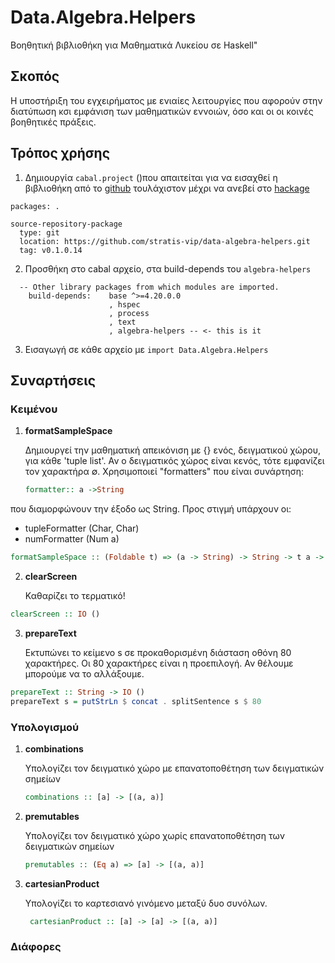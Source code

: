 # Data.Algebra.Helpers

Βοηθητική βιβλιοθήκη για Μαθηματικά Λυκείου σε Haskell"

## Σκοπός

Η υποστήριξη του εγχειρήματος με ενιαίες λειτουργίες που αφορούν στην διατύπωση
κσι εμφάνιση των μαθηματικών εννοιών, όσο και οι οι κοινές βοηθητικές πράξεις.

## Τρόπος χρήσης

1. Δημιουργία ```cabal.project``` ()που απαιτείται για να εισαχθεί η βιβλιοθήκη
από το [github](https://github.com/stratis-vip/data-algebra-helpers) τουλάχιστον
μέχρι να ανεβεί στο [hackage](https://hackage-content.haskell.org/)

```cabal
packages: .

source-repository-package
  type: git
  location: https://github.com/stratis-vip/data-algebra-helpers.git
  tag: v0.1.0.14
```

2. Προσθήκη στο cabal αρχείο, στα build-depends του ```algebra-helpers```

```cabal
  -- Other library packages from which modules are imported.
    build-depends:    base ^>=4.20.0.0
                      , hspec 
                      , process
                      , text
                      , algebra-helpers -- <- this is it
```

3. Εισαγωγή σε κάθε αρχείο με ```import Data.Algebra.Helpers```

## Συναρτήσεις

### Κειμένου

1. __formatSampleSpace__

    Δημιουργεί την μαθηματική απεικόνιση με {} ενός, δειγματικού χώρου, για κάθε 'tuple list'. Αν ο δειγματικός χώρος είναι κενός, τότε εμφανίζει τον χαρακτήρα ∅. Χρησιμοποιεί "formatters" που είναι συνάρτηση:

    ```haskell
    formatter:: a ->String
    ```

που διαμορφώνουν την έξοδο ως String. Προς στιγμή υπάρχουν οι:

* tupleFormatter (Char, Char)
* numFormatter (Num a)

 ```haskell
 formatSampleSpace :: (Foldable t) => (a -> String) -> String -> t a -> String
 ```
2. __clearScreen__

    Καθαρίζει το τερματικό!

```haskell
clearScreen :: IO ()
```

3. __prepareText__

    Εκτυπώνει το κείμενο s σε προκαθορισμένη διάσταση οθόνη 80 χαρακτήρες.
    Οι 80 χαρακτήρες είναι η προεπιλογή. Αν θέλουμε μπορούμε να το αλλάξουμε.

  ```haskell
prepareText :: String -> IO ()
prepareText s = putStrLn $ concat . splitSentence s $ 80
```

### Υπολογισμού

1. __combinations__

    Υπολογίζει τον δειγματικό χώρο με επανατοποθέτηση των δειγματικών σημείων

    ```haskell
    combinations :: [a] -> [(a, a)]
    ```

2. __premutables__

    Υπολογίζει τον δειγματικό χώρο χωρίς επανατοποθέτηση των δειγματικών σημείων

    ```haskell
   premutables :: (Eq a) => [a] -> [(a, a)]
    ```

3. __cartesianProduct__

   Υπολογίζει το καρτεσιανό γινόμενο μεταξύ δυο συνόλων.

   ```haskell
    cartesianProduct :: [a] -> [a] -> [(a, a)]
    ```

### Διάφορες
